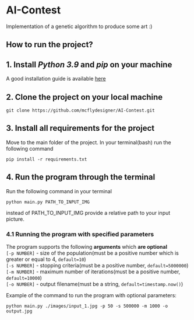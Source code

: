 # AI-Contest
Implementation of a genetic algorithm to produce some art :)

## How to run the project?

## 1. Install *Python 3.9* and *pip* on your machine
A good installation guide is available [here](https://phoenixnap.com/kb/how-to-install-python-3-windows)
## 2. Clone the project on your local machine
```
git clone https://github.com/mcflydesigner/AI-Contest.git
```
## 3. Install all requirements for the project
Move to the main folder of the project.
In your terminal(bash) run the following command
```
pip install -r requirements.txt
```
## 4. Run the program through the terminal
Run the following command in your terminal
```
python main.py PATH_TO_INPUT_IMG
```
instead of PATH_TO_INPUT_IMG provide a relative path to your input picture.

### 4.1 Running the program with specified parameters  
The program supports the following **arguments** which **are optional**  
`[-p NUMBER]` - size of the population(must be a positive number which is greater or equal to 4, `default=10`)  
`[-s NUMBER]` - stopping criteria(must be a positive number, `default=5000000`)  
`[-m NUMBER]` - maximum number of iterations(must be a positive number, `default=10000`)  
`[-o NUMBER]` - output filename(must be a string, `default=timestamp.now()`)  

Example of the command to run the program with optional parameters:
```
python main.py ./images/input_1.jpg -p 50 -s 500000 -m 1000 -o output.jpg
```
